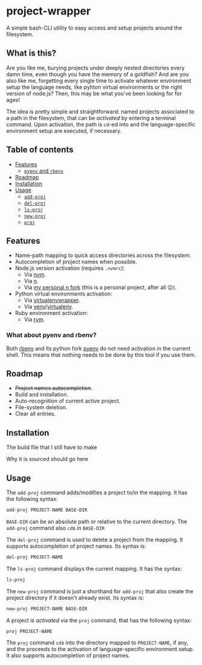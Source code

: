 # project-wrapper

A simple bash-CLI utility to easy access and setup projects around the
filesystem.

## What is this?

Are you like me, burying projects under deeply nested directories every damn
time, even though you have the memory of a goldfish? And are you also like me,
forgetting every single time to activate whatever environment setup the
language needs, like pyhton virtual environments or the right version of
node.js? Then, this may be what you've been looking for for ages!

The idea is pretty simple and straightforward: named projects associated to
a path in the filesystem, that can be *activated* by entering a terminal
command. Upon activation, the path is `cd`-ed into and the language-specific
environment setup are executed, if necessary.

## Table of contents

- [Features](#features)
    - [`pyenv` and `rbenv`](#shims)
- [Roadmap](#roadmap)
- [Installation](#installation)
- [Usage](#usage)
    - [`add-proj`](#add-proj)
    - [`del-proj`](#del-proj)
    - [`ls-proj`](#ls-proj)
    - [`new-proj`](#new-proj)
    - [`proj`](#proj)

## Features

- Name-path mapping to quick access directories across the filesystem.
- Autocompletion of project names when possible.
- Node.js version activation (requires `.nvmrc`):
    - Via [nvm](https://github.com/creationix/nvm).
    - Via [n](https://github.com/tj/n).
    - Via [my personal n fork](https://github.com/davla/n) (this is a
        personal project, after all 😉).
- Python virtual environments activation:
    - Via [virtualenvwrapper](https://virtualenvwrapper.readthedocs.io/en/latest/).
    - Via [venv](https://docs.python.org/3/library/venv.html)/[virtualenv](https://virtualenv.pypa.io/en/latest/).
- Ruby environment activation:
    - Via [rvm](https://rvm.io/).

### <a name="shims"></a> What about pyenv and rbenv?
Both [rbenv](https://github.com/rbenv/rbenv) and its python fork
[pyenv](https://github.com/pyenv/pyenv) do not need activation in the current
shell. This means that nothing needs to be done by this tool if you use them.

## Roadmap

- ~~Project names autocompletion~~.
- Build and installation.
- Auto-recognition of current active project.
- File-system deletion.
- Clear all entries.

## Installation

The build file that I still have to make

Why it is sourced should go here

## Usage

<a name="add-proj"></a>
The `add-proj` command adds/modifies a project to/in the mapping. It has the
following syntax:
```bash
add-proj PROJECT-NAME BASE-DIR
```
`BASE-DIR` can be an absolute path or relative to the current directory. The
`add-proj` command also `cd`s in `BASE-DIR`

<a name="del-proj"></a>
The `del-proj` command is used to delete a project from the mapping. It
supports autocompletion of project names. Its syntax is:
```bash
del-proj PROJECT-NAME
```

<a name="ls-proj"></a>
The `ls-proj` command displays the current mapping. It has the syntax:
```bash
ls-proj
```

<a name="new-proj"></a>
The `new-proj` command is just a shorthand for `add-proj` that also create the
project directory if it doesn't already exist. Its syntax is:
```bash
new-proj PROJECT-NAME BASE-DIR
```

<a name="proj"></a>
A project is *activated* via the `proj` command, that has the following syntax:
```bash
proj PROJECT-NAME
```
The `proj` command `cd`s into the directory mapped to `PROJECT-NAME`, if any,
and the proceeds to the activation of language-specific environment setup. It
also supports autocompletion of project names.
